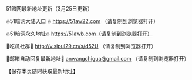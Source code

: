 51暗网最新地址更新（3月25日更新）

🔥51暗网大陆入口 🔥 https://51aw22.com （请复制到浏览器打开）

🔥51暗网永久地址🔥  https://51awb.com（请复制到浏览器打开）

💋吃瓜社群💋  http://v.sjpul29.cn/s/d52U （请复制到浏览器打开）

💋邮箱自动回复最新地址💋 anwangchigua@gmail.com （请复制到浏览器打开）

 【保存本页随时获取最新地址】
